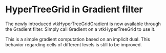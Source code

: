 # HyperTreeGrid in Gradient filter

The newly introduced vtkHyperTreeGridGradient is now available through the Gradient filter.
Simply call Gradient on a vtkHyperTreeGrid to use it.

This is a simple gradient computation based on an implicit dual. This behavior regarding cells of
different levels is still to be improved.
